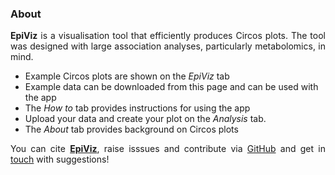 <h3>About</h3>
<p align="justify"><strong>EpiViz</strong> is a visualisation tool that efficiently produces Circos plots. The tool was designed with large association analyses, particularly metabolomics, in mind. </p>

<p align="justify">
<ul>
  <li>Example Circos plots are shown on the <i>EpiViz</i> tab </li>
  <li>Example data can be downloaded from this page and can be used with the app</li>
  <li> The <i>How to</i> tab provides instructions for using the app</li>
  <li> Upload your data and create your plot on the <i>Analysis</i> tab.</li>
  <li> The <i>About</i> tab provides background on Circos plots
</ul>
</p>

<p align="justify">You can cite <a href = ""><strong>EpiViz</strong></a>, raise isssues and contribute via <a href = "">GitHub</a> and get in <a href = "mailto:matthew.lee@bristol.ac.uk">touch</a> with suggestions!</p>

